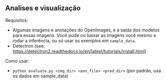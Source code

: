 
## Analises e visualização

Requisitos:
* Algumas imagens e anotações do OpenImages, e a saída dos modelos para essas
imagens. Você pode ou baixar as imagens você mesmo e rodar a inferência, ou só
usar os exemplos em `sample_data`.
* Detectron (see: https://detectron2.readthedocs.io/en/latest/tutorials/install.html)

Como usar:
* `python evaluate.py <img_dir> <ann_file> <pred_dir>` (por padrão, usa os dados em sample_data)